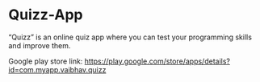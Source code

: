 # Quizz-App
“Quizz” is an online quiz app where you can test your programming skills and improve them.

Google play store link:
https://play.google.com/store/apps/details?id=com.myapp.vaibhav.quizz 

